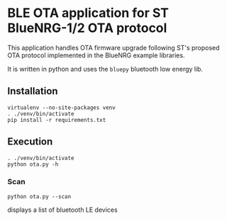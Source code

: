 # BLE OTA application for ST BlueNRG-1/2 OTA protocol

This application handles OTA firmware upgrade following ST's proposed OTA protocol implemented in the BlueNRG example libraries.

It is written in python and uses the `bluepy` bluetooth low energy lib.

## Installation

```
virtualenv --no-site-packages venv
. ./venv/bin/activate
pip install -r requirements.txt
```

## Execution

```
. ./venv/bin/activate
python ota.py -h
```

### Scan
```
python ota.py --scan
```
displays a list of bluetooth LE devices

